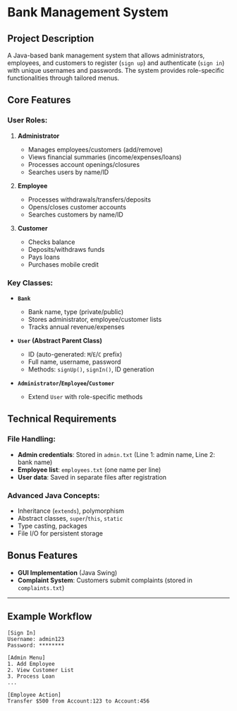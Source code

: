 # Bank Management System

## Project Description
A Java-based bank management system that allows administrators, employees, and customers to register (`sign up`) and authenticate (`sign in`) with unique usernames and passwords. The system provides role-specific functionalities through tailored menus.

## Core Features
### User Roles:
1. **Administrator**  
   - Manages employees/customers (add/remove)  
   - Views financial summaries (income/expenses/loans)  
   - Processes account openings/closures  
   - Searches users by name/ID  

2. **Employee**  
   - Processes withdrawals/transfers/deposits  
   - Opens/closes customer accounts  
   - Searches customers by name/ID  

3. **Customer**  
   - Checks balance  
   - Deposits/withdraws funds  
   - Pays loans  
   - Purchases mobile credit  

### Key Classes:
- **`Bank`**  
  - Bank name, type (private/public)  
  - Stores administrator, employee/customer lists  
  - Tracks annual revenue/expenses  

- **`User` (Abstract Parent Class)**  
  - ID (auto-generated: `M`/`E`/`C` prefix)  
  - Full name, username, password  
  - Methods: `signUp()`, `signIn()`, ID generation  

- **`Administrator`/`Employee`/`Customer`**  
  - Extend `User` with role-specific methods  

## Technical Requirements
### File Handling:
- **Admin credentials**: Stored in `admin.txt` (Line 1: admin name, Line 2: bank name)  
- **Employee list**: `employees.txt` (one name per line)  
- **User data**: Saved in separate files after registration  

### Advanced Java Concepts:
- Inheritance (`extends`), polymorphism  
- Abstract classes, `super`/`this`, `static`  
- Type casting, packages  
- File I/O for persistent storage  

## Bonus Features
- **GUI Implementation** (Java Swing)  
- **Complaint System**: Customers submit complaints (stored in `complaints.txt`)  

---

## Example Workflow
```plaintext
[Sign In]
Username: admin123
Password: ********

[Admin Menu]
1. Add Employee
2. View Customer List
3. Process Loan
...

[Employee Action]
Transfer $500 from Account:123 to Account:456
